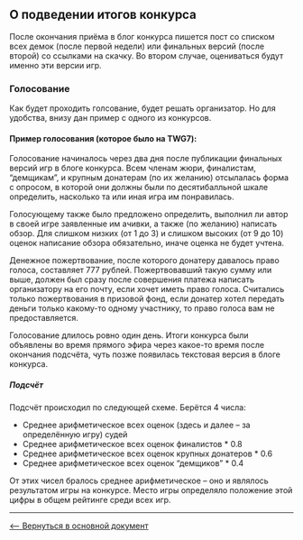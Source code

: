 ## О подведении итогов конкурса

После окончания приёма в блог конкурса пишется пост со списком всех демок (после первой недели) или финальных версий (после второй) со ссылками на скачку. Во втором случае, оцениваться будут именно эти версии игр.

### Голосование
Как будет проходить голсование, будет решать организатор. Но для удобства, внизу дан пример с одного из конкурсов.

#### Пример голосования (которое было на TWG7):
Голосование начиналось через два дня после публикации финальных версий игр в блоге конкурса. Всем членам жюри, финалистам, “демщикам”, и крупным донатерам (по их желанию) отсылалась форма с опросом, в которой они должны были по десятибалльной шкале определить, насколько та или иная игра им понравилась.

Голосующему также было предложено определить, выполнил ли автор в своей игре заявленные им ачивки, а также (по желанию) написать обзор. Для слишком низких (от 1 до 3) и слишком высоких (от 9 до 10) оценок написание обзора обязательно, иначе оценка не будет учтена.

Денежное пожертвование, после которого донатеру давалось право голоса, составляет 777 рублей. Пожертвовавший такую сумму или выше, должен был сразу после совершения платежа написать организатору на его почту, если хочет иметь право голоса. Считались только пожертвования в призовой фонд, если донатер хотел передать деньги только какому-то одному участнику, то право голоса вам не предоставляется.

Голосование длилось ровно один день. Итоги конкурса были объявлены во время прямого эфира через какое-то время после окончания подсчёта, чуть позже появилась текстовая версия в блоге конкурса.

##### Подсчёт
Подсчёт происходил по следующей схеме. Берётся 4 числа:   

* Среднее арифметическое всех оценок (здесь и далее – за определённую игру) судей
* Среднее арифметическое всех оценок финалистов * 0.8
* Среднее арифметическое всех оценок крупных донатеров * 0.6
* Среднее арифметическое всех оценок “демщиков” * 0.4

От этих чисел бралось среднее арифметическое – оно и являлось результатом игры на конкурсе. Место игры определяло положение этой цифры в общем рейтинге среди всех игр.

---
[&#10229; Вернуться в основной документ](main.md)
